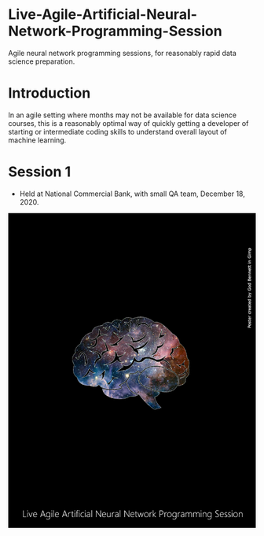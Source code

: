 # Live-Agile-Artificial-Neural-Network-Programming-Session
Agile neural network programming sessions, for reasonably rapid data science preparation.

# Introduction
In an agile setting where months may not be available for data science courses, this is a reasonably optimal way of quickly getting a developer of starting or intermediate coding skills to understand overall layout of machine learning.

# Session 1 
* Held at National Commercial Bank, with small QA team, December 18, 2020.

![Alt text](https://github.com/JordanMicahBennett/Live-Agile-Artificial-Neural-Network-Programming-Session/blob/main/cover.png?raw=true "default page")
